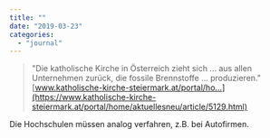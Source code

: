 ```yaml
---
title: ""
date: "2019-03-23"
categories: 
  - "journal"
---
```


> "Die katholische Kirche in Österreich zieht sich ... aus allen Unternehmen zurück, die fossile Brennstoffe ... produzieren." [www.katholische-kirche-steiermark.at/portal/ho...](https://www.katholische-kirche-steiermark.at/portal/home/aktuellesneu/article/5129.html)

Die Hochschulen müssen analog verfahren, z.B. bei Autofirmen.
